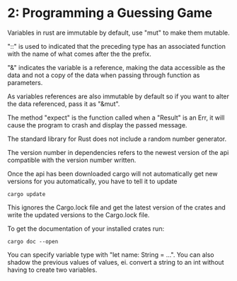 # 2: Programming a Guessing Game
Variables in rust are immutable by default, use "mut" to make them mutable.

"::" is used to indicated that the preceding type has an associated function with the name of what comes after the the prefix.

"&" indicates the variable is a reference, making the data accessible as the data and not a copy of the data when passing through function as parameters.

As variables references are also immutable by default so if you want to alter the data referenced, pass it as "&mut".

The method "expect" is the function called when a "Result" is an Err, it will cause the program to crash and display the passed message.

The standard library for Rust does not include a random number generator.

The version number in dependencies refers to the newest version of the api compatible with the version number written.

Once the api has been downloaded cargo will not automatically get new versions for you automatically, you have to tell it to update

    cargo update

This ignores the Cargo.lock file and get the latest version of the crates and write the updated versions to the Cargo.lock file.

To get the documentation of your installed crates run:

    cargo doc --open

You can specify variable type with "let name: String = ...". You can also shadow the previous values of values, ei. convert a string to an int without having to create two variables.
